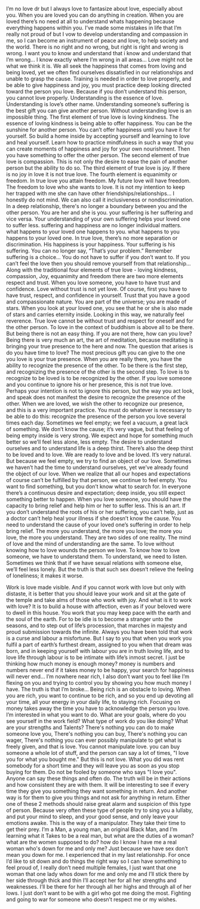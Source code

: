 I’m no love dr but I always love to fantasize about love, especially about you. When you are loved you can do anything in creation. When you are loved there’s no need at all to understand whats happening because everything happens within you. I’ve made some mistakes in life that I’m really not proud of but I vow to develop understanding and compassion in me, so I can become an instrument of peace and love, to help society and the world. There is no right and no wrong, but right is right and wrong is wrong. I want you to know and understand that i know and understand that I’m wrong… I know exactly where I’m wrong in all areas… Love might not be what we think it is. We all seek the happiness that comes from loving and being loved, yet we often find ourselves dissatisfied in our relationships and unable to grasp the cause. Training is needed in order to love properly, and be able to give happiness and joy, you must practice deep looking directed toward the person you love. Because if you don’t understand this person, you cannot love properly. Understanding is the essence of love. Understanding is love’s other name. Understanding someone’s suffering is the best gift you can give another person. Without understanding love is an impossible thing. The first element of true love is loving kindness. The essence of loving kindness is being able to offer happiness. You can be the sunshine for another person. You can’t offer happiness until you have it for yourself. So build a home inside by accepting yourself and learning to love and heal yourself. Learn how to practice mindfulness in such a way that you can create moments of happiness and joy for your own nourishment. Then you have something to offer the other person. The second element of true love is compassion. This is not only the desire to ease the pain of another person but the ability to do so. The third element of true love is joy. If there is no joy in love it is not true love. The fourth element is equanimity or freedom. In true love you attain freedom. My future love will have freedom. The freedom to love who she wants to love. It is not my intention to keep her trapped with me she can have other friendships/relationships… I honestly do not mind. We can also call it inclusiveness or nondiscrimination. In a deep relationship, there's no longer a boundary between you and the other person. You are her and she is you. your suffering is her suffering and vice versa. Your understanding of your own suffering helps your loved one to suffer less. suffering and happiness are no longer individual matters. what happens to your loved one happens to you. what happens to you happens to your loved one. In true love, there’s no more separation or discrimination. His happiness is your happiness. Your suffering is his suffering. You can no longer say, “That’s your problem.” Remember suffering is a choice… You do not have to suffer if you don’t want to. If you can’t feel the love then you should remove yourself from that relationship… 
 Along with the traditional four elements of true love - loving kindness, compassion, Joy, equanimity and freedom there are two more elements respect and trust.  When you love someone, you have to have trust and confidence. Love without trust is not yet love. Of course, first you have to have trust, respect, and confidence in yourself. Trust that you have a good and compassionate nature. You are part of the universe; you are made of stars. When you look at your loved one, you see that he or she is also made of stars and carries eternity inside. Looking in this way, we naturally feel reverence. True love cannot be without trust and respect for oneself and for the other person. To love in the context of buddhism is above all to be there. But being there is not an easy thing. If you are not there, how can you love? Being there is very much an art, the art of meditation, because meditating is bringing your true presence to the here and now. The question that arises is do you have time to love? The most precious gift you can give to the one you love is your true presence. When you are really there, you have the ability to recognize the presence of the other. To be there is the first step, and recognizing the presence of the other is the second step. To love is to recognize to be loved is to be recognized by the other. If you love someone and you continue to ignore his or her presence, this is not true love. Perhaps your intention is not to ignore this person, but the way you act look, and speak does not manifest the desire to recognize the presence of the other. When we are loved, we wish the other to recognize our presence, and this is a very important practice. You must do whatever is necessary to be able to do this: recognize the presence of the person you love several times each day. Sometimes we feel empty; we feel a vacuum, a great lack of something. We don’t know the cause; it’s very vague, but that feeling of being empty inside is very strong. We expect and hope for something much better so we’ll feel less alone, less empty. The desire to understand ourselves and to understand life is a deep thirst. There’s also the deep thirst to be loved and to love. We are ready to love and be loved. It’s very natural. But because we feel empty, we try to find an object of our love. Sometimes we haven’t had the time to understand ourselves, yet we’ve already found the object of our love. When we realize that all our hopes and expectations of course can’t be fulfilled by that person, we continue to feel empty. You want to find something, but you don’t know what to search for. In everyone there’s a continuous desire and expectation; deep inside, you still expect something better to happen. When you love someone, you should have the capacity to bring relief and help him or her to suffer less. This is an art. If you don’t understand the roots of his or her suffering, you can’t help, just as a doctor can’t help heal your illness if she doesn’t know the cause. You need to understand the cause of your loved one’s suffering in order to help bring relief. The more you understand, the more you love; the more you love, the more you understand. They are two sides of one reality. The mind of love and the mind of understanding are the same.  To love without knowing how to love wounds the person we love. To know how to love someone, we have to understand them. To understand, we need to listen. Sometimes we think that if we have sexual relations with someone else, we’ll feel less lonely. But the truth is that such sex doesn’t relieve the feeling of loneliness; it makes it worse.

Work is love made visible. And if you cannot work with love but only with distaste, it is better that you should leave your work and sit at the gate of the temple and take alms of those who work with joy. And what is it to work with love? It is to build a house with affection, even as if your beloved were to dwell in this house. You work that you may keep pace with the earth and the soul of the earth. For to be idle is to become a stranger unto the seasons, and to step out of life’s procession, that marches in majesty and proud submission towards the infinite. Always you have been told that work is a curse and labour a misfortune. But I say to you that when you work you fulfil a part of earth’s furthest dream, assigned to you when that dream was born, and in keeping yourself with labour you are in truth loving life, and to love life through labour is to be intimate with life’s inmost secret. I just be thinking how much money is enough money? money is numbers and numbers never end if it takes money to be happy, your search for happiness will never end… I’m nowhere near rich, I also don’t want you to feel like I’m flexing on you and trying to control you by showing you how much money I have. The truth is that I’m broke...  Being rich is an obstacle to loving. When you are rich, you want to continue to be rich, and so you end up devoting all your time, all your energy in your daily life, to staying rich. Focusing on money takes away the time you have to acknowledge the person you love. I’m interested in what you want to do. What are your goals, where do you see yourself in the work field? What type of work do you like doing? What are your strengths and Talents? There's nothing you can do to make someone love you, There's nothing you can buy, There's nothing you can wager, There's nothing you can ever possibly manipulate to get what is freely given, and that is love. You cannot manipulate love. you can buy someone a whole lot of stuff, and the person can say a lot of times, "I love you for what you bought me." But this is not love. What you did was rent somebody for a short time and they will leave you as soon as you stop buying for them. Do not be fooled by someone who says "I love you". Anyone can say these things and often do. The truth will be in their actions and how consistent they are with them. It will be interesting to see if every time they give you something they want something in return. And another way is for them to give you things and not ask for anything in return. Either one of these 2 methods should raise great alarm and suspicion of this type of person. Because very often these type of people try to sing you a lullaby, and put your mind to sleep, and your good sense, and only leave your emotions awake. This is the way of a manipulator. They take their time to get their prey. I’m a Man, a young man, an original Black Man, and I’m learning what it Takes to be a real man, but what are the duties of a woman? what are the women supposed to do? how do I know I have me a real woman who's down for me and only me? Just because we have sex don’t mean you down for me. I experienced that in my last relationship. For once I’d like to sit down and do things the right way so I can have something to feel proud of, I really don’t need multiple females, I just want that one woman that one lady whos down for me and only me and I’ll stick there by her side through thick and thin I’ll accept her for all her strengths and weaknesses. I’ll be there for her through all her highs and through all of her lows. I just don’t want to be with a girl who got me doing the most. Fighting and going to war for someone who doesn’t respect me or my wishes.
